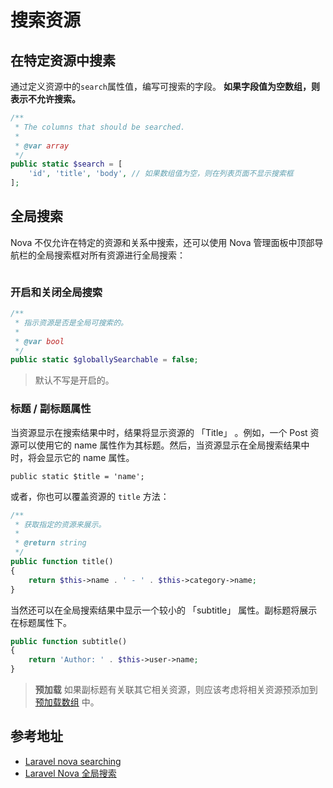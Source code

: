 # 搜索资源

## 在特定资源中搜素

通过定义资源中的`search`属性值，编写可搜索的字段。 **如果字段值为空数组，则表示不允许搜索。**

```php
/**
 * The columns that should be searched.
 *
 * @var array
 */
public static $search = [
    'id', 'title', 'body', // 如果数组值为空，则在列表页面不显示搜索框
];
```

## 全局搜索

Nova 不仅允许在特定的资源和关系中搜索，还可以使用 Nova 管理面板中顶部导航栏的全局搜索框对所有资源进行全局搜索：

<img :src="$withBase('/images/languages/laravel/nova/how-to-use-resources-searching-in-laravel-nova/laravel-nova-global-searching-show.png')" alt="">

### 开启和关闭全局搜索

```php
/**
 * 指示资源是否是全局可搜索的。
 *
 * @var bool
 */
public static $globallySearchable = false;
```

> 默认不写是开启的。

### 标题 / 副标题属性

当资源显示在搜索结果中时，结果将显示资源的 「Title」 。例如，一个 Post 资源可以使用它的 name 属性作为其标题。然后，当资源显示在全局搜索结果中时，将会显示它的 name 属性。

```
public static $title = 'name';
```

或者，你也可以覆盖资源的 `title` 方法：

```php
/**
 * 获取指定的资源来展示。
 *
 * @return string
 */
public function title()
{
    return $this->name . ' - ' . $this->category->name;
}
```

当然还可以在全局搜索结果中显示一个较小的 「subtitle」 属性。副标题将展示在标题属性下。

```php
public function subtitle()
{
    return 'Author: ' . $this->user->name;
}
```

> **预加载**
> 如果副标题有关联其它相关资源，则应该考虑将相关资源预添加到 [预加载数组](https://nova.laravel.com/docs/2.0/resources/#eager-loading) 中。

## 参考地址

- [Laravel nova searching](https://nova.laravel.com/docs/2.0/search/global-search.html)
- [Laravel Nova 全局搜索](https://learnku.com/docs/nova/1.0/global-search/2194)
